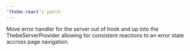 ```yaml
---
'thebe-react': patch
---
```


Move error handler for the server out of hook and up into the ThebeServerProvider allowing for consistent reactions to an error state accross page navigation.
